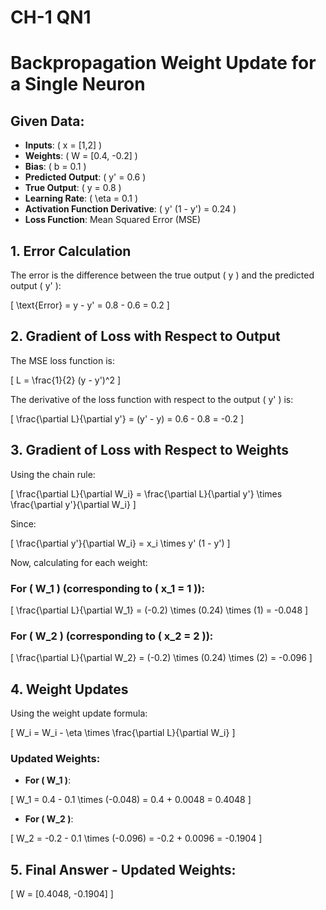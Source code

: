 # CH-1 QN1

# Backpropagation Weight Update for a Single Neuron

## Given Data:
- **Inputs**: \( x = [1,2] \)
- **Weights**: \( W = [0.4, -0.2] \)
- **Bias**: \( b = 0.1 \)
- **Predicted Output**: \( y' = 0.6 \)
- **True Output**: \( y = 0.8 \)
- **Learning Rate**: \( \eta = 0.1 \)
- **Activation Function Derivative**: \( y' (1 - y') = 0.24 \)
- **Loss Function**: Mean Squared Error (MSE)

## 1. Error Calculation
The error is the difference between the true output \( y \) and the predicted output \( y' \):

\[
\text{Error} = y - y' = 0.8 - 0.6 = 0.2
\]

## 2. Gradient of Loss with Respect to Output
The MSE loss function is:

\[
L = \frac{1}{2} (y - y')^2
\]

The derivative of the loss function with respect to the output \( y' \) is:

\[
\frac{\partial L}{\partial y'} = (y' - y) = 0.6 - 0.8 = -0.2
\]

## 3. Gradient of Loss with Respect to Weights
Using the chain rule:

\[
\frac{\partial L}{\partial W_i} = \frac{\partial L}{\partial y'} \times \frac{\partial y'}{\partial W_i}
\]

Since:

\[
\frac{\partial y'}{\partial W_i} = x_i \times y' (1 - y')
\]

Now, calculating for each weight:

### For \( W_1 \) (corresponding to \( x_1 = 1 \)):

\[
\frac{\partial L}{\partial W_1} = (-0.2) \times (0.24) \times (1) = -0.048
\]

### For \( W_2 \) (corresponding to \( x_2 = 2 \)):

\[
\frac{\partial L}{\partial W_2} = (-0.2) \times (0.24) \times (2) = -0.096
\]

## 4. Weight Updates
Using the weight update formula:

\[
W_i = W_i - \eta \times \frac{\partial L}{\partial W_i}
\]

### Updated Weights:
- **For \( W_1 \)**:

\[
W_1 = 0.4 - 0.1 \times (-0.048) = 0.4 + 0.0048 = 0.4048
\]

- **For \( W_2 \)**:

\[
W_2 = -0.2 - 0.1 \times (-0.096) = -0.2 + 0.0096 = -0.1904
\]

## 5. Final Answer - Updated Weights:
\[
W = [0.4048, -0.1904]
\]
